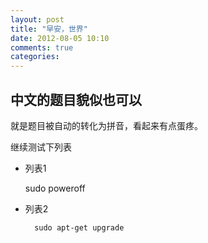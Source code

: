 ```yaml
---
layout: post
title: "早安，世界"
date: 2012-08-05 10:10
comments: true
categories: 
---
```


## 中文的题目貌似也可以

就是题目被自动的转化为拼音，看起来有点蛋疼。

继续测试下列表

* 列表1

	sudo poweroff

* 列表2

        sudo apt-get upgrade
